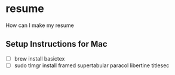 # resume
How can I make my resume

## Setup Instructions for Mac
- [ ] brew install basictex
- [ ] sudo tlmgr install framed supertabular paracol libertine titlesec
